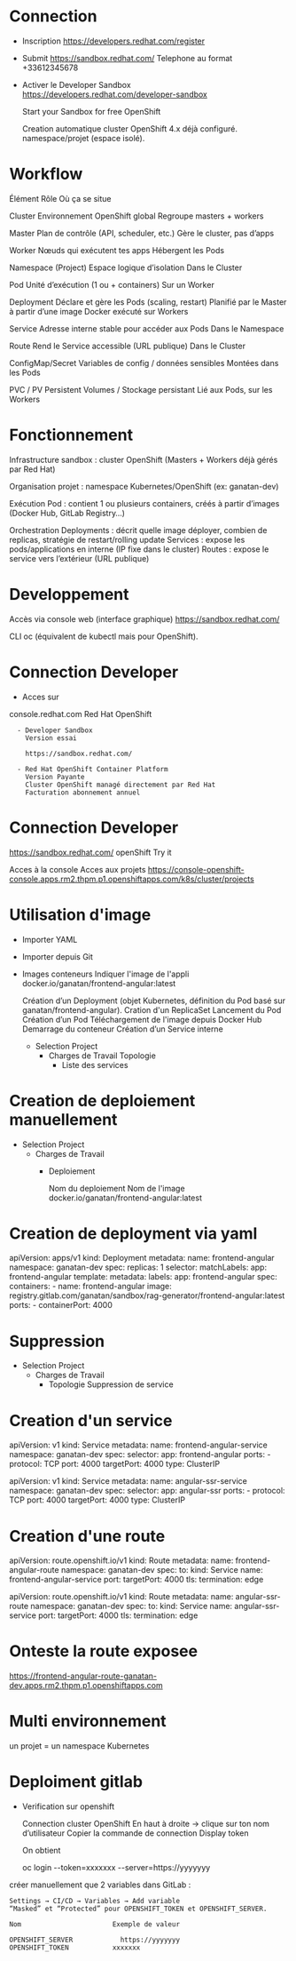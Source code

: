 # Connection
  - Inscription
    https://developers.redhat.com/register

  - Submit
    https://sandbox.redhat.com/
    Telephone au format    
      +33612345678

  - Activer le Developer Sandbox    
    https://developers.redhat.com/developer-sandbox

    Start your Sandbox for free
      OpenShift

    Creation automatique
      cluster OpenShift 4.x déjà configuré.
      namespace/projet (espace isolé).

# Workflow
  Élément	          Rôle	                                          Où ça se situe
  
  Cluster	          Environnement OpenShift global	                Regroupe masters + workers

  Master	          Plan de contrôle (API, scheduler, etc.)	        Gère le cluster, pas d’apps

  Worker	          Nœuds qui exécutent tes apps	                  Hébergent les Pods

  Namespace         (Project)	Espace logique d’isolation            Dans le Cluster

  Pod	              Unité d’exécution (1 ou + containers)	          Sur un Worker

  Deployment	      Déclare et gère les Pods (scaling, restart)     Planifié par le Master
                    à partir d’une image Docker                     exécuté sur Workers
                                
  Service	          Adresse interne stable pour accéder aux Pods	  Dans le Namespace
  
  Route	            Rend le Service accessible (URL publique)	      Dans le Cluster
  
  ConfigMap/Secret	Variables de config / données sensibles	        Montées dans les Pods
  
  PVC / PV	        Persistent Volumes / Stockage persistant	      Lié aux Pods,
                                                                    sur les Workers

# Fonctionnement
Infrastructure
  sandbox     : cluster OpenShift (Masters + Workers déjà gérés par Red Hat)

Organisation
  projet      : namespace Kubernetes/OpenShift (ex: ganatan-dev)

Exécution
  Pod         : contient 1 ou plusieurs containers, créés à partir d’images (Docker Hub, GitLab Registry…)

Orchestration
  Deployments : décrit quelle image déployer, combien de replicas, stratégie de restart/rolling update
  Services    : expose les pods/applications en interne (IP fixe dans le cluster)
  Routes      : expose le service vers l’extérieur (URL publique)

# Developpement
  
  Accès via console web (interface graphique)
    https://sandbox.redhat.com/
  
  CLI oc (équivalent de kubectl mais pour OpenShift).


# Connection Developer

  - Acces sur 
  
  console.redhat.com
    Red Hat OpenShift

      - Developer Sandbox
        Version essai

        https://sandbox.redhat.com/
    
      - Red Hat OpenShift Container Platform
        Version Payante 
        Cluster OpenShift managé directement par Red Hat
        Facturation abonnement annuel


# Connection Developer

  https://sandbox.redhat.com/
    openShift
      Try it
  
  Acces à la console
  Acces aux projets
    https://console-openshift-console.apps.rm2.thpm.p1.openshiftapps.com/k8s/cluster/projects


# Utilisation d'image

  - Importer YAML

  - Importer depuis Git
  
  - Images conteneurs
    Indiquer l'image de l'appli
      docker.io/ganatan/frontend-angular:latest

      Création d’un Deployment 
        (objet Kubernetes, définition du Pod basé sur ganatan/frontend-angular).
        Cration d'un ReplicaSet
        Lancement du Pod
      Création d’un Pod
        Téléchargement de l'image depuis Docker Hub
        Demarrage du conteneur
      Création d’un Service interne
  
    - Selection Project
      - Charges de Travail
        Topologie
          - Liste des services

# Creation de deploiement manuellement

  - Selection Project
    - Charges de Travail
      - Deploiement

        Nom du deploiement
        Nom de l'image
          docker.io/ganatan/frontend-angular:latest

# Creation de deployment via yaml

apiVersion: apps/v1
kind: Deployment
metadata:
  name: frontend-angular
  namespace: ganatan-dev
spec:
  replicas: 1
  selector:
    matchLabels:
      app: frontend-angular
  template:
    metadata:
      labels:
        app: frontend-angular
    spec:
      containers:
        - name: frontend-angular
          image: registry.gitlab.com/ganatan/sandbox/rag-generator/frontend-angular:latest
          ports:
            - containerPort: 4000

# Suppression

  - Selection Project
    - Charges de Travail
      - Topologie
        Suppression de service


# Creation d'un service

  apiVersion: v1
  kind: Service
  metadata:
    name: frontend-angular-service
    namespace: ganatan-dev
  spec:
    selector:
      app: frontend-angular
    ports:
      - protocol: TCP
        port: 4000
        targetPort: 4000
    type: ClusterIP


  apiVersion: v1
  kind: Service
  metadata:
    name: angular-ssr-service
    namespace: ganatan-dev
  spec:
    selector:
      app: angular-ssr
    ports:
      - protocol: TCP
        port: 4000
        targetPort: 4000
    type: ClusterIP


# Creation d'une route

  apiVersion: route.openshift.io/v1
  kind: Route
  metadata:
    name: frontend-angular-route
    namespace: ganatan-dev
  spec:
    to:
      kind: Service
      name: frontend-angular-service
    port:
      targetPort: 4000
    tls:
      termination: edge


  apiVersion: route.openshift.io/v1
  kind: Route
  metadata:
    name: angular-ssr-route
    namespace: ganatan-dev
  spec:
    to:
      kind: Service
      name: angular-ssr-service
    port:
      targetPort: 4000
    tls:
      termination: edge

# Onteste la route exposee
  https://frontend-angular-route-ganatan-dev.apps.rm2.thpm.p1.openshiftapps.com      

# Multi environnement    
  un projet = un namespace Kubernetes

# Deploiment gitlab



  - Verification sur openshift

    Connection cluster OpenShift
    En haut à droite → clique sur ton nom d’utilisateur
    Copier la commande de connection
    Display token

    On obtient

    oc login --token=xxxxxxx --server=https://yyyyyyy

  créer manuellement que 2 variables dans GitLab :

    Settings → CI/CD → Variables → Add variable
    “Masked” et “Protected” pour OPENSHIFT_TOKEN et OPENSHIFT_SERVER.
    
    Nom	                      Exemple de valeur

    OPENSHIFT_SERVER	        https://yyyyyyy
    OPENSHIFT_TOKEN	          xxxxxxx